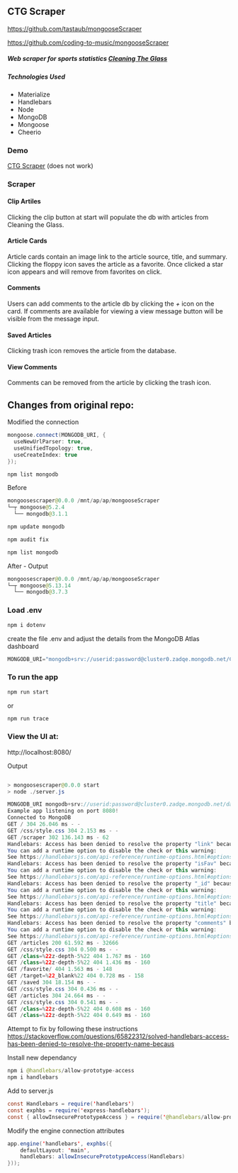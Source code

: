 ## CTG Scraper

https://github.com/tastaub/mongooseScraper

https://github.com/coding-to-music/mongooseScraper

##### Web scraper for sports statistics [Cleaning The Glass](https://www.cleaningtheglass.com)

##### Technologies Used
- Materialize
- Handlebars
- Node
- MongoDB
- Mongoose
- Cheerio

### Demo
[CTG Scraper](https://stark-crag-37953.herokuapp.com/) (does not work)

### Scraper
#### Clip Artiles
Clicking the clip button at start will populate the db with articles from Cleaning the Glass.
#### Article Cards
Article cards contain an image link to the article source, title, and summary.
Clicking the floppy icon saves the article as a favorite.
Once clicked a star icon appears and will remove from favorites on click.
#### Comments
Users can add comments to the article db by clicking the _+_ icon on the card.
If comments are available for viewing a view message button will be visible from the message input.
#### Saved Articles
Clicking trash icon removes the article from the database.
#### View Comments
Comments can be removed from the article by clicking the trash icon.

## Changes from original repo:

Modified the connection
```java
mongoose.connect(MONGODB_URI, { 
  useNewUrlParser: true, 
  useUnifiedTopology: true, 
  useCreateIndex: true
});
```

```java
npm list mongodb
```

Before
```java
mongoosescraper@0.0.0 /mnt/ap/ap/mongooseScraper
└─┬ mongoose@5.2.4
  └── mongodb@3.1.1
```

```java
npm update mongodb
```

```java
npm audit fix
```

```java
npm list mongodb
```

After - Output
```java
mongoosescraper@0.0.0 /mnt/ap/ap/mongooseScraper
└─┬ mongoose@5.13.14
  └── mongodb@3.7.3
```

### Load .env 
```java
npm i dotenv
```

create the file .env and adjust the details from the MongoDB Atlas dashboard
```java
MONGODB_URI="mongodb+srv://userid:password@cluster0.zadqe.mongodb.net/CTG-Clipper?retryWrites=true&w=majority"
```

### To run the app
```java
npm run start
```

or 

```java
npm run trace
```

### View the UI at:  
http://localhost:8080/


Output
```java

> mongoosescraper@0.0.0 start
> node ./server.js

MONGODB_URI mongodb+srv://userid:password@cluster0.zadqe.mongodb.net/database-name?retryWrites=true&w=majority
Example app listening on port 8080!
Connected to MongoDB
GET / 304 26.046 ms - -
GET /css/style.css 304 2.153 ms - -
GET /scraper 302 136.143 ms - 62
Handlebars: Access has been denied to resolve the property "link" because it is not an "own property" of its parent.
You can add a runtime option to disable the check or this warning:
See https://handlebarsjs.com/api-reference/runtime-options.html#options-to-control-prototype-access for details
Handlebars: Access has been denied to resolve the property "isFav" because it is not an "own property" of its parent.
You can add a runtime option to disable the check or this warning:
See https://handlebarsjs.com/api-reference/runtime-options.html#options-to-control-prototype-access for details
Handlebars: Access has been denied to resolve the property "_id" because it is not an "own property" of its parent.
You can add a runtime option to disable the check or this warning:
See https://handlebarsjs.com/api-reference/runtime-options.html#options-to-control-prototype-access for details
Handlebars: Access has been denied to resolve the property "title" because it is not an "own property" of its parent.
You can add a runtime option to disable the check or this warning:
See https://handlebarsjs.com/api-reference/runtime-options.html#options-to-control-prototype-access for details
Handlebars: Access has been denied to resolve the property "comments" because it is not an "own property" of its parent.
You can add a runtime option to disable the check or this warning:
See https://handlebarsjs.com/api-reference/runtime-options.html#options-to-control-prototype-access for details
GET /articles 200 61.592 ms - 32666
GET /css/style.css 304 0.500 ms - -
GET /class=%22z-depth-5%22 404 1.767 ms - 160
GET /class=%22z-depth-5%22 404 1.436 ms - 160
GET /favorite/ 404 1.563 ms - 148
GET /target=%22_blank%22 404 0.728 ms - 158
GET /saved 304 18.154 ms - -
GET /css/style.css 304 0.436 ms - -
GET /articles 304 24.664 ms - -
GET /css/style.css 304 0.541 ms - -
GET /class=%22z-depth-5%22 404 0.608 ms - 160
GET /class=%22z-depth-5%22 404 0.649 ms - 160
```

Attempt to fix by following these instructions  
https://stackoverflow.com/questions/65822312/solved-handlebars-access-has-been-denied-to-resolve-the-property-name-becaus

Install new dependancy
```java
npm i @handlebars/allow-prototype-access
npm i handlebars
```

Add to server.js
```java
const Handlebars = require('handlebars')
const exphbs = require('express-handlebars');
const { allowInsecurePrototypeAccess } = require('@handlebars/allow-prototype-access');
```

Modify the engine connection attributes
```java
app.engine('handlebars', exphbs({
    defaultLayout: 'main',
    handlebars: allowInsecurePrototypeAccess(Handlebars)
}));
```


